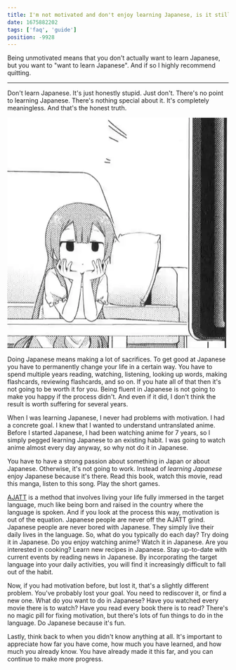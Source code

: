 ```yaml
---
title: I'm not motivated and don't enjoy learning Japanese, is it still worth my time?
date: 1675882202
tags: ['faq', 'guide']
position: -9928
---
```


Being unmotivated means that you don't actually want to learn Japanese,
but you want to "want to learn Japanese".
And if so I highly recommend quitting.

****

Don't learn Japanese.
It's just honestly stupid.
Just don't.
There's no point to learning Japanese.
There's nothing special about it.
It's completely meaningless.
And that's the honest truth.

<img src="img/bored.webp" float="right">

Doing Japanese means making a lot of sacrifices.
To get good at Japanese you have to permanently change your life in a certain way.
You have to spend multiple years
reading, watching, listening, looking up words, making flashcards, reviewing flashcards, and so on.
If you hate all of that then it's not going to be worth it for you.
Being fluent in Japanese is not going to make you happy if the process didn't.
And even if it did,
I don't think the result is worth suffering for several years.

When I was learning Japanese,
I never had problems with motivation.
I had a concrete goal.
I knew that I wanted to understand untranslated anime.
Before I started Japanese, I had been watching anime for 7 years,
so I simply pegged learning Japanese to an existing habit.
I was going to watch anime almost every day anyway,
so why not do it in Japanese.

You have to have a strong passion about something in Japan or about Japanese.
Otherwise, it's not going to work.
Instead of *learning Japanese* enjoy Japanese because it's there.
Read this book, watch this movie, read this manga, listen to this song.
Play the short games.

[AJATT](whats-ajatt.html)
is a method that involves living your life fully immersed in the target language,
much like being born and raised in the country where the language is spoken.
And if you look at the process this way, motivation is out of the equation.
Japanese people are never off the AJATT grind.
Japanese people are never bored with Japanese.
They simply live their daily lives in the language.
So, what do you typically do each day?
Try doing it in Japanese.
Do you enjoy watching anime? Watch it in Japanese.
Are you interested in cooking? Learn new recipes in Japanese.
Stay up-to-date with current events by reading news in Japanese.
By incorporating the target language into your daily activities,
you will find it increasingly difficult to fall out of the habit.

Now, if you had motivation before, but lost it,
that's a slightly different problem.
You've probably lost your goal.
You need to rediscover it, or find a new one.
What do you want to do in Japanese?
Have you watched every movie there is to watch?
Have you read every book there is to read?
There's no magic pill for fixing motivation,
but there's lots of fun things to do in the language.
Do Japanese because it's fun.

Lastly,
think back to when you didn't know anything at all.
It's important to appreciate how far you have come,
how much you have learned,
and how much you already know.
You have already made it this far, and you can continue to make more progress.
